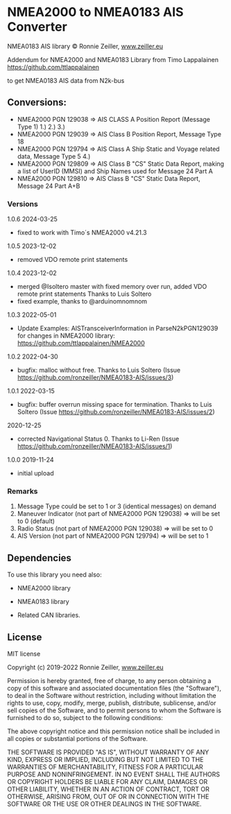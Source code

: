 # NMEA2000 to NMEA0183 AIS Converter


NMEA0183  AIS library © Ronnie Zeiller, www.zeiller.eu

Addendum for NMEA2000 and NMEA0183 Library from Timo Lappalainen https://github.com/ttlappalainen

to get NMEA0183 AIS data from N2k-bus

## Conversions:

- NMEA2000 PGN 129038 => AIS CLASS A Position Report (Message Type 1) 1.) 2.) 3.)
- NMEA2000 PGN 129039 => AIS Class B Position Report, Message Type 18
- NMEA2000 PGN 129794 => AIS Class A Ship Static and Voyage related data, Message Type 5 4.)
- NMEA2000 PGN 129809 => AIS Class B "CS" Static Data Report, making a list of UserID (MMSI) and Ship Names used for Message 24 Part A
- NMEA2000 PGN 129810 => AIS Class B "CS" Static Data Report, Message 24 Part A+B

### Versions
1.0.6 2024-03-25
- fixed to work with Timo´s NMEA2000 v4.21.3

1.0.5 2023-12-02
- removed VDO remote print statements

1.0.4 2023-12-02
- merged @Isoltero master with fixed memory over run, added VDO remote print statements Thanks to Luis Soltero
- fixed example, thanks to @arduinomnomnom

1.0.3 2022-05-01
- Update Examples: AISTransceiverInformation in ParseN2kPGN129039 for changes in NMEA2000 library: https://github.com/ttlappalainen/NMEA2000


1.0.2 2022-04-30
- bugfix: malloc without free. Thanks to Luis Soltero (Issue https://github.com/ronzeiller/NMEA0183-AIS/issues/3)

1.0.1 2022-03-15
- bugfix: buffer overrun missing space for termination. Thanks to Luis Soltero (Issue https://github.com/ronzeiller/NMEA0183-AIS/issues/2)

2020-12-25
- corrected Navigational Status 0. Thanks to Li-Ren (Issue https://github.com/ronzeiller/NMEA0183-AIS/issues/1)

1.0.0 2019-11-24
- initial upload

### Remarks
1. Message Type could be set to 1 or 3 (identical messages) on demand
2. Maneuver Indicator (not part of NMEA2000 PGN 129038) => will be set to 0 (default)
3. Radio Status (not part of NMEA2000 PGN 129038) => will be set to 0
4. AIS Version (not part of NMEA2000 PGN 129794) => will be set to 1

## Dependencies

To use this library you need also:

   - NMEA2000 library

   - NMEA0183 library

   - Related CAN libraries.

## License

MIT license

Copyright (c) 2019-2022 Ronnie Zeiller, www.zeiller.eu

Permission is hereby granted, free of charge, to any person obtaining a copy of this software and associated documentation files (the "Software"), to deal in the Software without restriction, including without limitation the rights to use, copy, modify, merge, publish, distribute, sublicense, and/or sell copies of the Software, and to permit persons to whom the Software is furnished to do so, subject to the following conditions:


The above copyright notice and this permission notice shall be included in all copies or substantial portions of the Software.


THE SOFTWARE IS PROVIDED "AS IS", WITHOUT WARRANTY OF ANY KIND, EXPRESS OR IMPLIED, INCLUDING BUT NOT LIMITED TO THE WARRANTIES OF MERCHANTABILITY, FITNESS FOR A PARTICULAR PURPOSE AND NONINFRINGEMENT. IN NO EVENT SHALL THE AUTHORS OR COPYRIGHT HOLDERS BE LIABLE FOR ANY CLAIM, DAMAGES OR OTHER LIABILITY, WHETHER IN AN ACTION OF CONTRACT, TORT OR OTHERWISE, ARISING FROM, OUT OF OR IN CONNECTION WITH THE SOFTWARE OR THE USE OR OTHER DEALINGS IN THE SOFTWARE.
